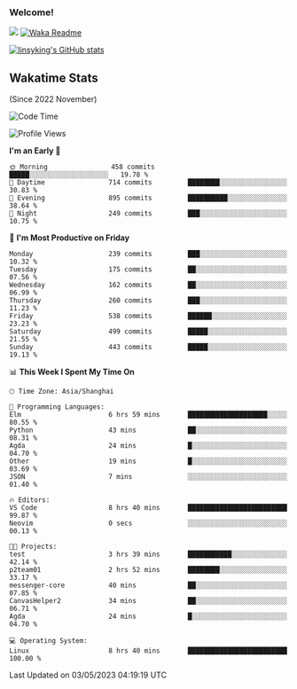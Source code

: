 ### Welcome!

![](https://visitor-badge.glitch.me/badge?page_id=linsyking.linsyking)
[![Waka Readme](https://github.com/linsyking/linsyking/actions/workflows/waka-readme.yml/badge.svg)](https://github.com/linsyking/linsyking/actions/workflows/waka-readme.yml)

[![linsyking's GitHub stats](https://github-readme-stats.vercel.app/api?username=linsyking&show_icons=true&theme=onedark)](https://github.com/anuraghazra/github-readme-stats)

## Wakatime Stats

(Since 2022 November)

<!--START_SECTION:waka-->
![Code Time](http://img.shields.io/badge/Code%20Time-310%20hrs%2035%20mins-blue)

![Profile Views](http://img.shields.io/badge/Profile%20Views-4-blue)

**I'm an Early 🐤** 

```text
🌞 Morning                458 commits         █████░░░░░░░░░░░░░░░░░░░░   19.78 % 
🌆 Daytime                714 commits         ████████░░░░░░░░░░░░░░░░░   30.83 % 
🌃 Evening                895 commits         ██████████░░░░░░░░░░░░░░░   38.64 % 
🌙 Night                  249 commits         ███░░░░░░░░░░░░░░░░░░░░░░   10.75 % 
```
📅 **I'm Most Productive on Friday** 

```text
Monday                   239 commits         ███░░░░░░░░░░░░░░░░░░░░░░   10.32 % 
Tuesday                  175 commits         ██░░░░░░░░░░░░░░░░░░░░░░░   07.56 % 
Wednesday                162 commits         ██░░░░░░░░░░░░░░░░░░░░░░░   06.99 % 
Thursday                 260 commits         ███░░░░░░░░░░░░░░░░░░░░░░   11.23 % 
Friday                   538 commits         ██████░░░░░░░░░░░░░░░░░░░   23.23 % 
Saturday                 499 commits         █████░░░░░░░░░░░░░░░░░░░░   21.55 % 
Sunday                   443 commits         █████░░░░░░░░░░░░░░░░░░░░   19.13 % 
```


📊 **This Week I Spent My Time On** 

```text
🕑︎ Time Zone: Asia/Shanghai

💬 Programming Languages: 
Elm                      6 hrs 59 mins       ████████████████████░░░░░   80.55 % 
Python                   43 mins             ██░░░░░░░░░░░░░░░░░░░░░░░   08.31 % 
Agda                     24 mins             █░░░░░░░░░░░░░░░░░░░░░░░░   04.70 % 
Other                    19 mins             █░░░░░░░░░░░░░░░░░░░░░░░░   03.69 % 
JSON                     7 mins              ░░░░░░░░░░░░░░░░░░░░░░░░░   01.40 % 

🔥 Editors: 
VS Code                  8 hrs 40 mins       █████████████████████████   99.87 % 
Neovim                   0 secs              ░░░░░░░░░░░░░░░░░░░░░░░░░   00.13 % 

🐱‍💻 Projects: 
test                     3 hrs 39 mins       ███████████░░░░░░░░░░░░░░   42.14 % 
p2team01                 2 hrs 52 mins       ████████░░░░░░░░░░░░░░░░░   33.17 % 
messenger-core           40 mins             ██░░░░░░░░░░░░░░░░░░░░░░░   07.85 % 
CanvasHelper2            34 mins             ██░░░░░░░░░░░░░░░░░░░░░░░   06.71 % 
Agda                     24 mins             █░░░░░░░░░░░░░░░░░░░░░░░░   04.70 % 

💻 Operating System: 
Linux                    8 hrs 40 mins       █████████████████████████   100.00 % 
```


 Last Updated on 03/05/2023 04:19:19 UTC
<!--END_SECTION:waka-->
